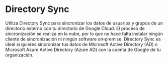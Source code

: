 # Directory Sync

Utiliza Directory Sync para sincronizar los datos de usuarios y grupos de un directorio externo con tu directorio de Google Cloud. El proceso de sincronización se realiza en la nube, por lo que no hace falta instalar ningún cliente de sincronización ni ningún software on‐premise. Directory Sync es ideal si quieres sincronizar tus datos de Microsoft Active Directory (AD) o Microsoft Azure Active Directory (Azure AD) con la cuenta de Google de tu organización.
